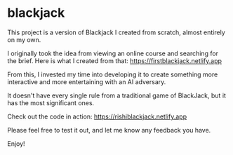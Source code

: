 # blackjack
This project is a version of Blackjack I created from scratch, almost entirely on my own. 

I originally took the idea from viewing an online course and searching for the brief. Here is what I created from that: https://firstblackjack.netlify.app

From this, I invested my time into developing it to create something more interactive and more entertaining with an AI adversary. 

It doesn't have every single rule from a traditional game of BlackJack, but it has the most significant ones.

Check out the code in action: https://rishiblackjack.netlify.app

Please feel free to test it out, and let me know any feedback you have. 

Enjoy!
